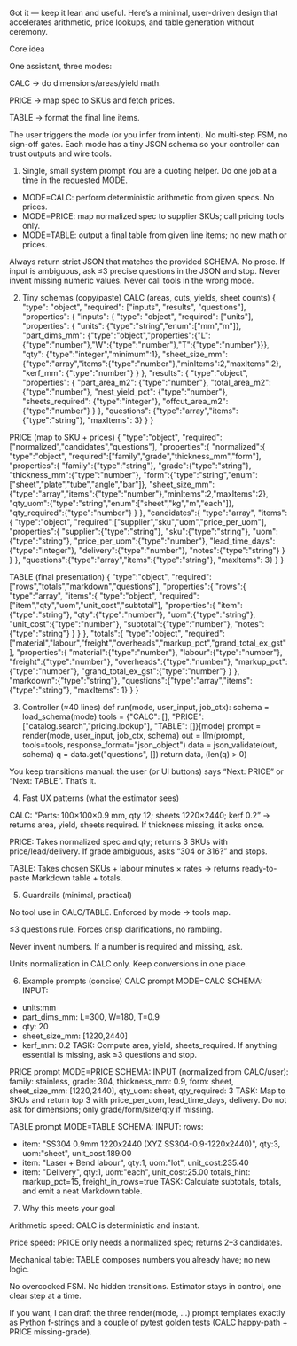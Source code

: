 Got it — keep it lean and useful. Here’s a minimal, user-driven design that accelerates arithmetic, price lookups, and table generation without ceremony.

Core idea

One assistant, three modes:

CALC → do dimensions/areas/yield math.

PRICE → map spec to SKUs and fetch prices.

TABLE → format the final line items.

The user triggers the mode (or you infer from intent). No multi-step FSM, no sign-off gates. Each mode has a tiny JSON schema so your controller can trust outputs and wire tools.

1) Single, small system prompt
You are a quoting helper. Do one job at a time in the requested MODE.
- MODE=CALC: perform deterministic arithmetic from given specs. No prices.
- MODE=PRICE: map normalized spec to supplier SKUs; call pricing tools only.
- MODE=TABLE: output a final table from given line items; no new math or prices.

Always return strict JSON that matches the provided SCHEMA. No prose.
If input is ambiguous, ask ≤3 precise questions in the JSON and stop.
Never invent missing numeric values. Never call tools in the wrong mode.

2) Tiny schemas (copy/paste)
CALC (areas, cuts, yields, sheet counts)
{
  "type": "object",
  "required": ["inputs", "results", "questions"],
  "properties": {
    "inputs": {
      "type": "object",
      "required": ["units"],
      "properties": {
        "units": {"type":"string","enum":["mm","m"]},
        "part_dims_mm": {"type":"object","properties":{"L":{"type":"number"},"W":{"type":"number"},"T":{"type":"number"}}},
        "qty": {"type":"integer","minimum":1},
        "sheet_size_mm": {"type":"array","items":{"type":"number"},"minItems":2,"maxItems":2},
        "kerf_mm": {"type":"number"}
      }
    },
    "results": {
      "type":"object",
      "properties": {
        "part_area_m2": {"type":"number"},
        "total_area_m2": {"type":"number"},
        "nest_yield_pct": {"type":"number"},
        "sheets_required": {"type":"integer"},
        "offcut_area_m2": {"type":"number"}
      }
    },
    "questions": {"type":"array","items":{"type":"string"}, "maxItems": 3}
  }
}

PRICE (map to SKU + prices)
{
  "type":"object",
  "required":["normalized","candidates","questions"],
  "properties":{
    "normalized":{
      "type":"object",
      "required":["family","grade","thickness_mm","form"],
      "properties":{
        "family":{"type":"string"}, "grade":{"type":"string"},
        "thickness_mm":{"type":"number"},
        "form":{"type":"string","enum":["sheet","plate","tube","angle","bar"]},
        "sheet_size_mm":{"type":"array","items":{"type":"number"},"minItems":2,"maxItems":2},
        "qty_uom":{"type":"string","enum":["sheet","kg","m","each"]},
        "qty_required":{"type":"number"}
      }
    },
    "candidates":{
      "type":"array",
      "items":{
        "type":"object",
        "required":["supplier","sku","uom","price_per_uom"],
        "properties":{
          "supplier":{"type":"string"},
          "sku":{"type":"string"},
          "uom":{"type":"string"},
          "price_per_uom":{"type":"number"},
          "lead_time_days":{"type":"integer"},
          "delivery":{"type":"number"},
          "notes":{"type":"string"}
        }
      }
    },
    "questions":{"type":"array","items":{"type":"string"}, "maxItems": 3}
  }
}

TABLE (final presentation)
{
  "type":"object",
  "required":["rows","totals","markdown","questions"],
  "properties":{
    "rows":{
      "type":"array",
      "items":{
        "type":"object",
        "required":["item","qty","uom","unit_cost","subtotal"],
        "properties":{
          "item":{"type":"string"},
          "qty":{"type":"number"},
          "uom":{"type":"string"},
          "unit_cost":{"type":"number"},
          "subtotal":{"type":"number"},
          "notes":{"type":"string"}
        }
      }
    },
    "totals":{
      "type":"object",
      "required":["material","labour","freight","overheads","markup_pct","grand_total_ex_gst"],
      "properties":{
        "material":{"type":"number"},
        "labour":{"type":"number"},
        "freight":{"type":"number"},
        "overheads":{"type":"number"},
        "markup_pct":{"type":"number"},
        "grand_total_ex_gst":{"type":"number"}
      }
    },
    "markdown":{"type":"string"},
    "questions":{"type":"array","items":{"type":"string"}, "maxItems": 1}
  }
}

3) Controller (≈40 lines)
def run(mode, user_input, job_ctx):
    schema = load_schema(mode)
    tools = {"CALC": [], "PRICE": ["catalog.search","pricing.lookup"], "TABLE": []}[mode]
    prompt = render(mode, user_input, job_ctx, schema)
    out = llm(prompt, tools=tools, response_format="json_object")
    data = json_validate(out, schema)
    q = data.get("questions", [])
    return data, (len(q) > 0)


You keep transitions manual: the user (or UI buttons) says “Next: PRICE” or “Next: TABLE”. That’s it.

4) Fast UX patterns (what the estimator sees)

CALC: “Parts: 100×100×0.9 mm, qty 12; sheets 1220×2440; kerf 0.2” → returns area, yield, sheets required.
If thickness missing, it asks once.

PRICE: Takes normalized spec and qty; returns 3 SKUs with price/lead/delivery.
If grade ambiguous, asks “304 or 316?” and stops.

TABLE: Takes chosen SKUs + labour minutes × rates → returns ready-to-paste Markdown table + totals.

5) Guardrails (minimal, practical)

No tool use in CALC/TABLE. Enforced by mode → tools map.

≤3 questions rule. Forces crisp clarifications, no rambling.

Never invent numbers. If a number is required and missing, ask.

Units normalization in CALC only. Keep conversions in one place.

6) Example prompts (concise)
CALC prompt
MODE=CALC
SCHEMA: <CALC JSON schema>
INPUT:
- units:mm
- part_dims_mm: L=300, W=180, T=0.9
- qty: 20
- sheet_size_mm: [1220,2440]
- kerf_mm: 0.2
TASK: Compute area, yield, sheets_required. If anything essential is missing, ask ≤3 questions and stop.

PRICE prompt
MODE=PRICE
SCHEMA: <PRICE JSON schema>
INPUT (normalized from CALC/user):
family: stainless, grade: 304, thickness_mm: 0.9, form: sheet,
sheet_size_mm: [1220,2440], qty_uom: sheet, qty_required: 3
TASK: Map to SKUs and return top 3 with price_per_uom, lead_time_days, delivery.
Do not ask for dimensions; only grade/form/size/qty if missing.

TABLE prompt
MODE=TABLE
SCHEMA: <TABLE JSON schema>
INPUT:
rows:
- item: "SS304 0.9mm 1220x2440 (XYZ SS304-0.9-1220x2440)", qty:3, uom:"sheet", unit_cost:189.00
- item: "Laser + Bend labour", qty:1, uom:"lot", unit_cost:235.40
- item: "Delivery", qty:1, uom:"each", unit_cost:25.00
totals_hint: markup_pct=15, freight_in_rows=true
TASK: Calculate subtotals, totals, and emit a neat Markdown table.

7) Why this meets your goal

Arithmetic speed: CALC is deterministic and instant.

Price speed: PRICE only needs a normalized spec; returns 2–3 candidates.

Mechanical table: TABLE composes numbers you already have; no new logic.

No overcooked FSM. No hidden transitions. Estimator stays in control, one clear step at a time.

If you want, I can draft the three render(mode, …) prompt templates exactly as Python f-strings and a couple of pytest golden tests (CALC happy-path + PRICE missing-grade).
